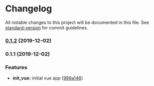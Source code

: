 # Changelog

All notable changes to this project will be documented in this file. See [standard-version](https://github.com/conventional-changelog/standard-version) for commit guidelines.

### [0.1.2](https://github.com/darylwalsh/graphql-vue-apollo-mongo-photo-app-frontend/compare/v0.1.1...v0.1.2) (2019-12-02)

### 0.1.1 (2019-12-02)


### Features

* **init_vue:** initial vue app ([999a146](https://github.com/darylwalsh/graphql-vue-apollo-mongo-photo-app-frontend/commit/999a146f1cee47999d3ca99026e9e2636b8fb608))
